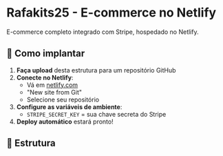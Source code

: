 # Rafakits25 - E-commerce no Netlify

E-commerce completo integrado com Stripe, hospedado no Netlify.

## 🚀 Como implantar

1. **Faça upload** desta estrutura para um repositório GitHub
2. **Conecte no Netlify**:
   - Vá em [netlify.com](https://netlify.com)
   - "New site from Git"
   - Selecione seu repositório
3. **Configure as variáveis de ambiente**:
   - `STRIPE_SECRET_KEY` = sua chave secreta do Stripe
4. **Deploy automático** estará pronto!

## 📁 Estrutura
